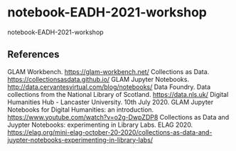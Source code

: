 # notebook-EADH-2021-workshop
notebook-EADH-2021-workshop

## References
GLAM Workbench. https://glam-workbench.net/
Collections as Data. https://collectionsasdata.github.io/
GLAM Jupyter Notebooks. http://data.cervantesvirtual.com/blog/notebooks/
Data Foundry. Data collections from the National Library of Scotland. https://data.nls.uk/
Digital Humanities Hub - Lancaster University. 10th July 2020. GLAM Jupyter Notebooks for Digital Humanities: an introduction. https://www.youtube.com/watch?v=o2g-DwpZDP8
Collections as Data and Juypter Notebooks: experimenting in Library Labs. ELAG 2020. https://elag.org/mini-elag-october-20-2020/collections-as-data-and-juypter-notebooks-experimenting-in-library-labs/
